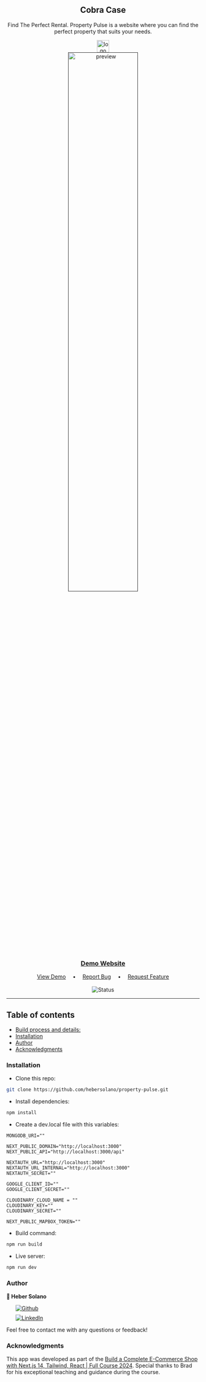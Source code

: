 <div align="center">
  <!-- Brief -->
  <h2>Cobra Case</h2>
  <p >
  Find The Perfect Rental. Property Pulse is a website where you can find the perfect property that suits your needs.
  </p>

  <img src="" alt="logo" width="32px" height="auto">

  <br>
  
  <!-- Screenshot -->
  <a align="center" href="">
    <img src="" alt="preview"  width="60%" style="">
  </a>

  <h3>
    <a href="">
      <strong>Demo Website</strong>
    </a>
  </h3>

  <div>
    <a href="">View Demo</a>
    &emsp;•&emsp;
    <a href="">Report Bug</a>
   &emsp;•&emsp;
    <a href="">Request Feature</a>
  </div>

  <br>
  
  <img src="https://img.shields.io/badge/Status-In_progress-yellow?style=flat" alt="Status" />

  <hr>

</div>

## Table of contents

- [Build process and details: ](BUILD-PROCESS.md)
- [Installation](#installation)
- [Author](#author)
- [Acknowledgments](#acknowledgments)

### Installation

- Clone this repo:

```sh
git clone https://github.com/hebersolano/property-pulse.git
```

- Install dependencies:

```sh
npm install
```

- Create a dev.local file with this variables:

```env
MONGODB_URI=""

NEXT_PUBLIC_DOMAIN="http://localhost:3000"
NEXT_PUBLIC_API="http://localhost:3000/api"

NEXTAUTH_URL="http://localhost:3000"
NEXTAUTH_URL_INTERNAL="http://localhost:3000"
NEXTAUTH_SECRET=""

GOOGLE_CLIENT_ID=""
GOOGLE_CLIENT_SECRET=""

CLOUDINARY_CLOUD_NAME = ""
CLOUDINARY_KEY=""
CLOUDINARY_SECRET=""

NEXT_PUBLIC_MAPBOX_TOKEN=""
```

- Build command:

```sh
npm run build
```

- Live server:

```sh
npm run dev
```

### Author

<b>👤 Heber Solano</b>

<!-- Badges -->
<div>
<ul style="list-style: none; display: flex; flex-direction: column; gap: 0.5rem">
  <li>
    <a href='https://github.com/hebersolano/' target="_blank"><img alt='Github' src='https://img.shields.io/badge/@hebersolano-100000?style=for-the-badge&logo=Github&logoColor=000&labelColor=fff&color=000'/></a>
  </li>
  <li>
    <a href='https://www.linkedin.com/in/heber-solano/' target="_blank"><img alt='LinkedIn' src='https://img.shields.io/badge/@hebersolano-100000?style=for-the-badge&logo=LinkedIn&logoColor=00a0dc&labelColor=2F2F2F&color=0077b5'/></a>
  </li>
</div>

Feel free to contact me with any questions or feedback!

### Acknowledgments

This app was developed as part of the [Build a Complete E-Commerce Shop with Next.js 14, Tailwind, React | Full Course 2024](https://youtu.be/SG82Aqcaaa0?si=k6pEPV9ZSFVsRsIR). Special thanks to Brad for his exceptional teaching and guidance during the course.
